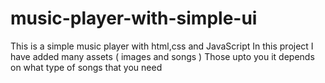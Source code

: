 # music-player-with-simple-ui
This is a simple music player with html,css and JavaScript 
In this project I have added many assets ( images and songs )
Those upto you it depends on what type of songs that you need 
